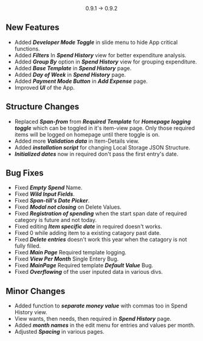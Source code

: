 
<div style="text-align: center;">0.9.1 -> 0.9.2</div>

## New Features
 - Added ***Developer Mode Toggle*** in slide menu to hide App critical functions.
 - Added ***Filters*** In ***Spend History***  view for better expenditure analysis.
 - Added  ***Group By*** option in ***Spend History***  view for grouping expenditure.
 - Added ***Base Template*** in ***Spend History*** page.
 - Added ***Day of Week*** in ***Spend History*** page.
 - Added ***Payment Mode Button*** in ***Add Expense*** page.
 - Improved ***UI*** of the App.
 
## Structure Changes
- Replaced ***Span-from*** from ***Required Template*** for ***Homepage logging toggle*** which can be toggled in it's item-view page. Only those required items will be logged on homepage until there toggle is on.
- Added more ***Validation data*** in Item-Details view.
- Added ***installation script*** for changing Local Storage JSON Structure.
- ***Initialized dates*** now in required don't pass the first entry's date.


## Bug Fixes
- Fixed ***Empty Spend*** Name.
- Fixed ***Wild Input Fields***.
- Fixed ***Span-till's Date Picker***.
- Fixed ***Modal not closing*** on Delete Values.
- Fixed ***Registration of spending*** when the start span date of required category is future and not today.
- Fixed editing ***Item specific date*** in required doesn't works.
- Fixed 0 while adding item to a existing catagory past date.
- Fixed ***Delete entries*** doesn't work this year when the catagory is not fully filled.
- Fixed ***Main Page*** Required template logging.
- Fixed ***View Per Month*** Single Entery Bug.
- Fixed ***MainPage*** Required template ***Default Value*** Bug.
- Fixed ***Overflowing*** of the user inputed data in various divs.

## Minor Changes
- Added function to ***separate money value*** with commas too in Spend History view.
- View wants, then needs, then required in ***Spend History*** page.
- Added ***month names*** in the edit menu for entries and values per month.
- Adjusted ***Spacing*** in various pages.
